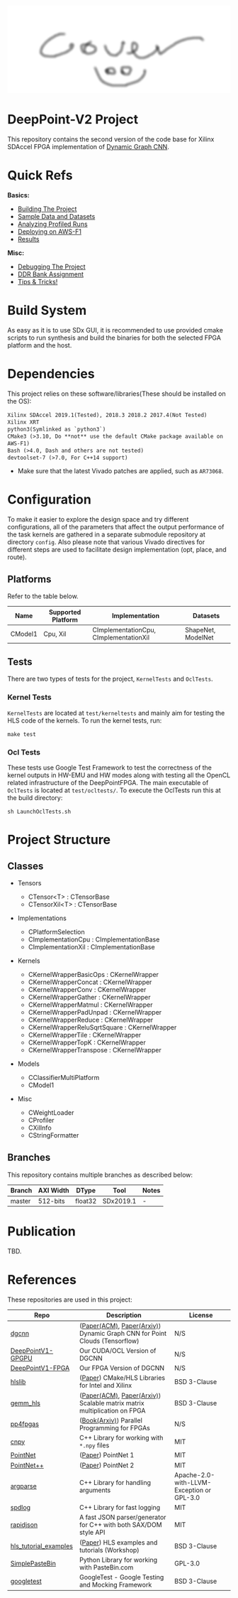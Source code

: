 ![image](docs/cover.png)

# DeepPoint-V2 Project
This repository contains the second version of the code base for Xilinx SDAccel FPGA implementation of [Dynamic Graph CNN](https://github.com/WangYueFt/dgcnn).

# Quick Refs
**Basics:**
- [Building The Project](docs/compile.md)
- [Sample Data and Datasets](docs/datasets.md)
- [Analyzing Profiled Runs](docs/analyze.md)
- [Deploying on AWS-F1](docs/aws.md)
- [Results](docs/results.md)

**Misc:**
- [Debugging The Project](docs/debug.md)
- [DDR Bank Assignment](docs/banks.md)
- [Tips & Tricks!](docs/tips.md)


# Build System
As easy as it is to use SDx GUI, it is recommended to use provided cmake scripts to run synthesis and build the binaries for both the selected FPGA platform and the host.

# Dependencies
This project relies on these software/libraries(These should be installed on the OS):
```
Xilinx SDAccel 2019.1(Tested), 2018.3 2018.2 2017.4(Not Tested)
Xilinx XRT
python3(Symlinked as `python3`)
CMake3 (>3.10, Do **not** use the default CMake package available on AWS-F1)
Bash (>4.0, Dash and others are not tested)
devtoolset-7 (>7.0, For C++14 support)
```
* Make sure that the latest Vivado patches are applied, such as `AR73068`.

# Configuration
To make it easier to explore the design space and try different configurations, all of the parameters that affect the output performance of the task kernels are gathered in a separate submodule repository at directory `config`.
Also please note that various Vivado directives for different steps are used to facilitate design implementation (opt, place, and route).

## Platforms
Refer to the table below.

Name | Supported Platform | Implementation | Datasets
---  | ---                | --- | ---
CModel1 | Cpu, Xil         | CImplementationCpu, CImplementationXil | ShapeNet, ModelNet


## Tests
There are two types of tests for the project, `KernelTests` and `OclTests`. 

### Kernel Tests
`KernelTests` are located at `test/kerneltests` and mainly aim for testing the HLS code of the kernels.
To run the kernel tests, run:
```
make test
```

### Ocl Tests
These tests use Google Test Framework to test the correctness of the kernel outputs in HW-EMU and HW modes along with testing all the OpenCL related infrastructure of the DeepPointFPGA.
The main executable of `OclTests` is located at `test/ocltests/`. To execute the OclTests run this at the build directory:
```
sh LaunchOclTests.sh
``` 

# Project Structure
## Classes
* Tensors
    - CTensor\<T\> : CTensorBase
    - CTensorXil\<T\> : CTensorBase
* Implementations
    - CPlatformSelection
    - CImplementationCpu : CImplementationBase
    - CImplementationXil : CImplementationBase
* Kernels
    - CKernelWrapperBasicOps       : CKernelWrapper
    - CKernelWrapperConcat         : CKernelWrapper
    - CKernelWrapperConv           : CKernelWrapper
    - CKernelWrapperGather         : CKernelWrapper
    - CKernelWrapperMatmul         : CKernelWrapper
    - CKernelWrapperPadUnpad       : CKernelWrapper
    - CKernelWrapperReduce         : CKernelWrapper
    - CKernelWrapperReluSqrtSquare : CKernelWrapper
    - CKernelWrapperTile           : CKernelWrapper
    - CKernelWrapperTopK           : CKernelWrapper
    - CKernelWrapperTranspose      : CKernelWrapper
* Models
    - CClassifierMultiPlatform
    - CModel1
    
* Misc
    - CWeightLoader
    - CProfiler
    - CXilInfo
    - CStringFormatter


 
## Branches
This repository contains multiple branches as described below:

Branch | AXI Width | DType | Tool | Notes
---  |  --- |  --- |  --- |  ---
master | 512-bits | float32 | SDx2019.1 | -

# Publication
TBD.

# References
These repositories are used in this project:

| Repo | Description | License |
|-|-|-|
| [dgcnn](https://github.com/WangYueFt/dgcnn) | ([Paper(ACM)](https://dl.acm.org/doi/10.1145/3326362), [Paper(Arxiv)](https://arxiv.org/abs/1801.07829)) Dynamic Graph CNN for Point Clouds (Tensorflow) | N/S |
| [DeepPointV1-GPGPU](https://gitlab.com/salehjg/DeepPoint-V1-GPGPU) | Our CUDA/OCL Version of DGCNN | N/S |
| [DeepPointV1-FPGA](https://gitlab.com/salehjg/DeepPoint-V1-FPGA) | Our FPGA Version of DGCNN | N/S |
| [hlslib](https://github.com/definelicht/hlslib) | ([Paper](https://arxiv.org/abs/1910.04436)) CMake/HLS Libraries for Intel and Xilinx | BSD 3-Clause |
| [gemm_hls](https://github.com/spcl/gemm_hls) | ([Paper(ACM)](https://dl.acm.org/doi/abs/10.1145/3373087.3375296), [Paper(Arxiv)](https://arxiv.org/abs/1912.06526)) Scalable matrix matrix multiplication on FPGA | BSD 3-Clause |
| [pp4fpgas](https://github.com/KastnerRG/pp4fpgas) | ([Book(Arxiv)](https://arxiv.org/abs/1805.03648)) Parallel Programming for FPGAs | N/S |
| [cnpy](https://github.com/rogersce/cnpy) | C++ Library for working with `*.npy` files | MIT |
| [PointNet](https://github.com/charlesq34/pointnet) | ([Paper](https://arxiv.org/abs/1612.00593)) PointNet 1 | MIT |
| [PointNet++](https://github.com/charlesq34/pointnet2) | ([Paper](https://arxiv.org/abs/1706.02413)) PointNet 2 | MIT |
| [argparse](https://github.com/jamolnng/argparse) | C++ Library for handling arguments | Apache-2.0-with-LLVM-Exception or GPL-3.0 |
| [spdlog](https://github.com/gabime/spdlog) | C++ Library for fast logging | MIT |
| [rapidjson](https://github.com/Tencent/rapidjson) | A fast JSON parser/generator for C++ with both SAX/DOM style API | MIT |
| [hls_tutorial_examples](https://github.com/spcl/hls_tutorial_examples) | ([Paper](https://arxiv.org/abs/1805.08288)) HLS examples and tutorials (Workshop) | BSD 3-Clause |
| [SimplePasteBin](https://github.com/salehjg/SimplePasteBin) | Python Library for working with PasteBin.com | GPL-3.0 |
| [googletest](https://github.com/google/googletest) | GoogleTest - Google Testing and Mocking Framework | BSD 3-Clause |
